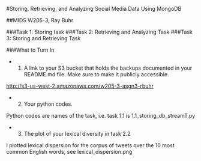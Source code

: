 #Storing, Retrieving, and Analyzing Social Media Data Using MongoDB

##MIDS W205-3, Ray Buhr

###Task 1: Storing task
###Task 2: Retrieving and Analyzing Task
###Task 3: Storing and Retrieving Task

###What to Turn In
- 1.  A link to your S3 bucket that holds the backups documented in your README.md file. Make sure to make it publicly accessible.

http://s3-us-west-2.amazonaws.com/w205-3-asgn3-rbuhr

- 2.  Your python codes.

Python codes are names of the task, i.e. task 1.1 is 1.1_storing_db_streamT.py

- 3.  The plot of your lexical diversity in task 2.2

I plotted lexical dispersion for the corpus of tweets over the 10 most common English words, see lexical_dispersion.png
